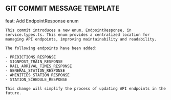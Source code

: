 ## GIT COMMIT MESSAGE TEMPLATE

feat: Add EndpointResponse enum

    This commit introduces a new enum, EndpointResponse, in service.types.ts. This enum provides a centralized location for managing API endpoints, improving maintainability and readability.

    The following endpoints have been added:

    - PREDICTIONS_RESPONSE
    - SIGNPOST_TRAIN_RESPONSE
    - RAIL_ARRIVAL_TIMES_RESPONSE
    - GENERAL_STATION_RESPONSE
    - AMENITIES_STATION_RESPONSE
    - STATION_SCHEDULE_RESPONSE

    This change will simplify the process of updating API endpoints in the future.
